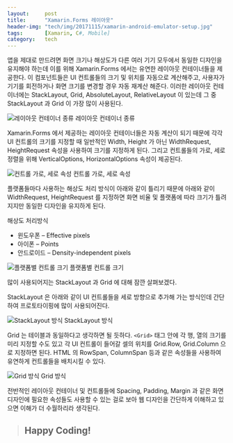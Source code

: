 ```yaml
---
layout:     post
title:      "Xamarin.Forms 레이아웃"
header-img: "tech/img/20171115/xamarin-android-emulator-setup.jpg"
tags:       [Xamarin, C#, Mobile]
category:   tech
---
```

<p>
앱을 제대로 만드려면 화면 크기나 해상도가 다른 여러 기기 모두에서 동일한 디자인을 유지해야 하는데 이를 위해 Xamarin.Forms 에서는 유연한 레이아웃 컨테이너들을 제공한다. 이 컴포넌트들은 UI 컨트롤들의 크기 및 위치를 자동으로 계산해주고, 사용자가 기기를 회전하거나 화면 크기를 변경할 경우 자동 재계산 해준다. 이러한 레이아웃 컨테이너에는 StackLayout, Grid, AbsoluteLayout, RelativeLayout 이 있는데 그 중 StackLayout 과 Grid 이 가장 많이 사용된다.
</p>
<a class="popupImg">
    <img src="{{ site.baseurl }}/tech/img/20171215/1.png" alt="레이아웃 컨테이너 종류">
</a>
<span class="caption text-muted">레이아웃 컨테이너 종류</span>
<p>
Xamarin.Forms 에서 제공하는 레이아웃 컨테이너들은 자동 계산이 되기 때문에 각각 UI 컨트롤의 크기를 지정할 때 일반적인 Width, Height 가 아닌 WidthRequest, HeightRequest 속성을 사용하여 크기를 지정하게 된다. 그리고 컨트롤들의 가로, 세로 정렬을 위해 VerticalOptions, HorizontalOptions 속성이 제공된다.
</p>
<a class="popupImg">
    <img src="{{ site.baseurl }}/tech/img/20171215/2.png" alt="컨트롤 가로, 세로 속성">
</a>
<span class="caption text-muted">컨트롤 가로, 세로 속성</span>
<p>
플랫폼들마다 사용하는 해상도 처리 방식이 아래와 같이 틀리기 때문에 아래와 같이 WidthRequest, HeightRequest 를 지정하면 화면 비율 및 플랫폼에 따라 크기가 틀려지지만 동일한 디자인을 유지하게 된다.
</p>
해상도 처리방식
<ul>
    <li>윈도우폰 – Effective pixels</li>
    <li>아이폰 – Points</li>
    <li>안드로이드 – Density-independent pixels</li>
</ul>
<a class="popupImg">
    <img src="{{ site.baseurl }}/tech/img/20171215/4.png" alt="플랫폼별 컨트롤 크기">
</a>
<span class="caption text-muted">플랫폼별 컨트롤 크기</span>
<p>
많이 사용되어지는 StackLayout 과 Grid 에 대해 잠깐 살펴보겠다.
</p>
<p>
StackLayout 은 아래와 같이 UI 컨트롤들을 세로 방향으로 추가해 가는 방식인데 간단하여 프로토타이핑에 많이 사용되어진다.
</p>
<a class="popupImg">
    <img src="{{ site.baseurl }}/tech/img/20171215/5.png" alt="StackLayout 방식">
</a>
<span class="caption text-muted">StackLayout 방식</span>
<p>
Grid 는 테이블과 동일하다고 생각하면 될 듯하다. <code>&lt;Grid&gt;</code> 태그 안에 각 행, 열의 크기를 미리 지정할 수도 있고 각 UI 컨트롤이 들어갈 셀의 위치를 Grid.Row, Grid.Column 으로 지정하면 된다. HTML 의 RowSpan, ColumnSpan 등과 같은 속성들을 사용하여 유연하게 컨트롤들을 배치시킬 수 있다.
</p>
<a class="popupImg">
    <img src="{{ site.baseurl }}/tech/img/20171215/6.png" alt="Grid 방식">
</a>
<span class="caption text-muted">Grid 방식</span>
<p>
전반적인 레이아웃 컨테이너 및 컨트롤들에 Spacing, Padding, Margin 과 같은 화면 디자인에 필요한 속성들도 사용할 수 있는 걸로 보아 웹 디자인을 간단하게 이해하고 있으면 이해가 더 수월하리라 생각된다.
</p>
<blockquote><h2 class="section-heading">Happy Coding!</h2></blockquote>